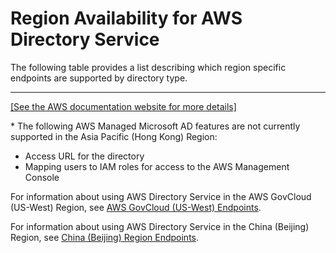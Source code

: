 # Region Availability for AWS Directory Service<a name="regions"></a>

The following table provides a list describing which region specific endpoints are supported by directory type\.


****  
[\[See the AWS documentation website for more details\]](http://docs.aws.amazon.com/directoryservice/latest/admin-guide/regions.html)

\* The following AWS Managed Microsoft AD features are not currently supported in the Asia Pacific \(Hong Kong\) Region:
+ Access URL for the directory
+ Mapping users to IAM roles for access to the AWS Management Console

For information about using AWS Directory Service in the AWS GovCloud \(US\-West\) Region, see [AWS GovCloud \(US\-West\) Endpoints](https://docs.aws.amazon.com/govcloud-us/latest/UserGuide/using-govcloud-endpoints.html)\.

For information about using AWS Directory Service in the China \(Beijing\) Region, see [China \(Beijing\) Region Endpoints](http://docs.amazonaws.cn/en_us/general/latest/gr/rande.html#cnnorth_region)\. 
